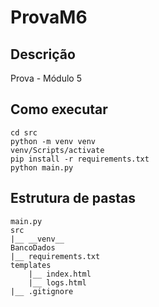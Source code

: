# ProvaM6

## Descrição
Prova - Módulo 5

## Como executar
```
cd src
python -m venv venv
venv/Scripts/activate
pip install -r requirements.txt
python main.py
```

## Estrutura de pastas
```
main.py
src
|__ __venv__
BancoDados
|__ requirements.txt
templates
    |__ index.html
    |__ logs.html
|__ .gitignore
```

